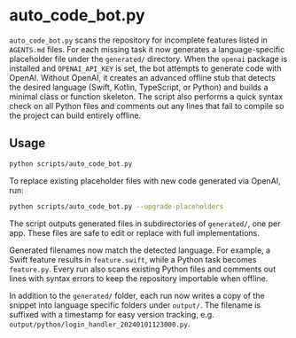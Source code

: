 # auto_code_bot.py

`auto_code_bot.py` scans the repository for incomplete features listed in `AGENTS.md` files. For each missing task it now generates a language-specific placeholder file under the `generated/` directory. When the `openai` package is installed and `OPENAI_API_KEY` is set, the bot attempts to generate code with OpenAI. Without OpenAI, it creates an advanced offline stub that detects the desired language (Swift, Kotlin, TypeScript, or Python) and builds a minimal class or function skeleton. The script also performs a quick syntax check on all Python files and comments out any lines that fail to compile so the project can build entirely offline.

## Usage

```bash
python scripts/auto_code_bot.py
```

To replace existing placeholder files with new code generated via OpenAI, run:

```bash
python scripts/auto_code_bot.py --upgrade-placeholders
```

The script outputs generated files in subdirectories of `generated/`, one per app. These files are safe to edit or replace with full implementations.

Generated filenames now match the detected language. For example, a Swift feature results in `feature.swift`, while a Python task becomes `feature.py`. Every run also scans existing Python files and comments out lines with syntax errors to keep the repository importable when offline.

In addition to the `generated/` folder, each run now writes a copy of the snippet into language specific folders under `output/`. The filename is suffixed with a timestamp for easy version tracking, e.g. `output/python/login_handler_20240101123000.py`.
